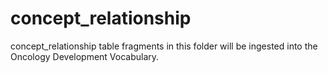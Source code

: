 # concept_relationship

concept_relationship table fragments in this folder will be ingested into the Oncology Development Vocabulary.